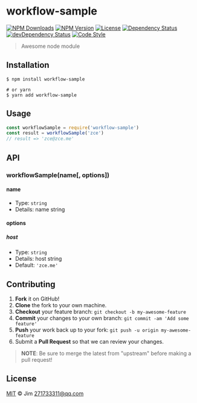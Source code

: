 # workflow-sample

[![NPM Downloads][downloads-image]][downloads-url]
[![NPM Version][version-image]][version-url]
[![License][license-image]][license-url]
[![Dependency Status][dependency-image]][dependency-url]
[![devDependency Status][devdependency-image]][devdependency-url]
[![Code Style][style-image]][style-url]

> Awesome node module

## Installation

```shell
$ npm install workflow-sample

# or yarn
$ yarn add workflow-sample
```

## Usage

<!-- TODO: Introduction of API use -->

```javascript
const workflowSample = require('workflow-sample')
const result = workflowSample('zce')
// result => 'zce@zce.me'
```

## API

<!-- TODO: Introduction of API -->

### workflowSample(name[, options])

#### name

- Type: `string`
- Details: name string

#### options

##### host

- Type: `string`
- Details: host string
- Default: `'zce.me'`

## Contributing

1. **Fork** it on GitHub!
2. **Clone** the fork to your own machine.
3. **Checkout** your feature branch: `git checkout -b my-awesome-feature`
4. **Commit** your changes to your own branch: `git commit -am 'Add some feature'`
5. **Push** your work back up to your fork: `git push -u origin my-awesome-feature`
6. Submit a **Pull Request** so that we can review your changes.

> **NOTE**: Be sure to merge the latest from "upstream" before making a pull request!

## License

[MIT](LICENSE) &copy; Jim <271733311@qq.com>



[downloads-image]: https://img.shields.io/npm/dm/workflow-sample.svg
[downloads-url]: https://npmjs.org/package/workflow-sample
[version-image]: https://img.shields.io/npm/v/workflow-sample.svg
[version-url]: https://npmjs.org/package/workflow-sample
[license-image]: https://img.shields.io/github/license/jim/workflow-sample.svg
[license-url]: https://github.com/jim/workflow-sample/blob/master/LICENSE
[dependency-image]: https://img.shields.io/david/jim/workflow-sample.svg
[dependency-url]: https://david-dm.org/jim/workflow-sample
[devdependency-image]: https://img.shields.io/david/dev/jim/workflow-sample.svg
[devdependency-url]: https://david-dm.org/jim/workflow-sample?type=dev
[style-image]: https://img.shields.io/badge/code_style-standard-brightgreen.svg
[style-url]: https://standardjs.com

